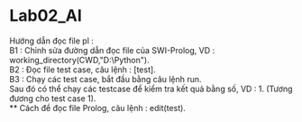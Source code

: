 # Lab02_AI 
Hướng dẫn đọc file pl :\
B1 : Chỉnh sửa đường dẫn đọc file của SWI-Prolog, VD : working_directory(CWD,"D:\Python").\
B2 : Đọc file test case, câu lệnh : [test].\
B3 : Chạy các test case, bắt đầu bằng câu lệnh run.\
Sau đó có thể chạy các testcase để kiểm tra kết quả bằng số, VD : 1. (Tương đương cho test case 1).\
** Cách để đọc file Prolog, câu lệnh : edit(test).
